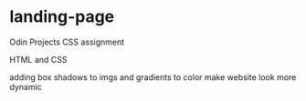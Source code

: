 # landing-page
Odin Projects CSS assignment

HTML and CSS

adding box shadows to imgs and gradients to color make website look more dynamic
